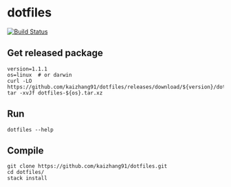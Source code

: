 # dotfiles

[![Build Status](https://travis-ci.org/kaizhang91/dotfiles.svg?branch=master)](https://travis-ci.org/kaizhang91/dotfiles)

## Get released package

```
version=1.1.1
os=linux  # or darwin
curl -LO https://github.com/kaizhang91/dotfiles/releases/download/${version}/dotfiles-${os}.tar.xz
tar -xvJf dotfiles-${os}.tar.xz
```

## Run

```
dotfiles --help
```

## Compile

```
git clone https://github.com/kaizhang91/dotfiles.git
cd dotfiles/
stack install
```
